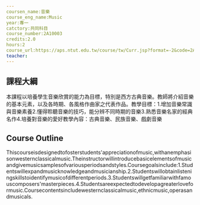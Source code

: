 ```yaml
---
coursen_name:音樂
course_eng_name:Music
year:專一
catctory:共同科目
course_number:2A10003
credits:2.0
hours:2
course_url:https://aps.ntut.edu.tw/course/tw/Curr.jsp?format=-2&code=2A10003
teacher:
---
```


## 課程大綱

本課程以培養學生音樂欣賞的能力為目標，特別是西方古典音樂。教師將介紹音樂的基本元素，以及各時期、各風格作曲家之代表作品。教學目標：1.增加音樂常識與音樂素養2.懂得聆聽音樂的技巧，能分辨不同時期的音樂3.熟悉音樂名家的經典名作4.培養對音樂的愛好教學內容：古典音樂、民族音樂、戲劇音樂


## Course Outline

Thiscourseisdesignedtofosterstudents'appreciationofmusic,withanemphasisonwesternclassicalmusic.Theinstructorwillintroducebasicelementsofmusicandgivemusicsamplesofvariousperiodsandstyles.Coursegoalsinclude:1.Studentswillexpandmusicknowledgeandmusicianship.2.Studentswillobtainlisteningskillstoidentifymusicofdifferentperiods.3.Studentswillgetfamiliarwithfamouscomposers'masterpieces.4.Studentsareexpectedtodevelopagreaterloveformusic.Coursecontentsincludewesternclassicalmusic,ethnicmusic,operasandmusicals.

